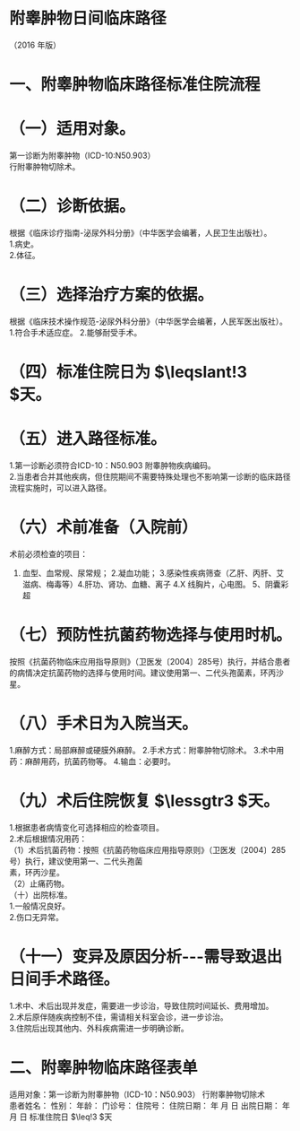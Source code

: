 # 附睾肿物日间临床路径  
（2016 年版）  
# 一、附睾肿物临床路径标准住院流程  
# （一）适用对象。  
第一诊断为附睾肿物（ICD-10:N50.903）  
行附睾肿物切除术。  
# （二）诊断依据。  
根据《临床诊疗指南-泌尿外科分册》（中华医学会编著，人民卫生出版社）。  
1.病史。  
2.体征。  
# （三）选择治疗方案的依据。  
根据《临床技术操作规范-泌尿外科分册》（中华医学会编著，人民军医出版社）。  
1.符合手术适应症。 2.能够耐受手术。  
# （四）标准住院日为 $\leqslant\!3 $天。  
# （五）进入路径标准。  
1.第一诊断必须符合ICD-10：N50.903 附睾肿物疾病编码。  
2.当患者合并其他疾病，但住院期间不需要特殊处理也不影响第一诊断的临床路径流程实施时，可以进入路径。  
# （六）术前准备（入院前）  
术前必须检查的项目：  
1. 血型、血常规、尿常规； 2.凝血功能； 3.感染性疾病筛查（乙肝、丙肝、艾滋病、梅毒等）4.肝功、肾功、血糖、离子 4.X 线胸片，心电图。 5、阴囊彩超  
# （七）预防性抗菌药物选择与使用时机。  
按照《抗菌药物临床应用指导原则》（卫医发〔2004〕285号）执行，并结合患者的病情决定抗菌药物的选择与使用时间。建议使用第一、二代头孢菌素，环丙沙星。  
# （八）手术日为入院当天。  
1.麻醉方式：局部麻醉或硬膜外麻醉。 2.手术方式：附睾肿物切除术。  3.术中用药：麻醉用药，抗菌药物等。 4.输血：必要时。  
# （九）术后住院恢复 $\lessgtr3 $天。  
1.根据患者病情变化可选择相应的检查项目。  
2.术后根据情况用药：  
（1）术后抗菌药物：按照《抗菌药物临床应用指导原则》（卫医发〔2004〕285 号）执行，建议使用第一、二代头孢菌  
素，环丙沙星。  
（2）止痛药物。  
（十）出院标准。  
1.一般情况良好。  
2.伤口无异常。  
# （十一）变异及原因分析---需导致退出日间手术路径。  
1.术中、术后出现并发症，需要进一步诊治，导致住院时间延长、费用增加。  
2.术后原伴随疾病控制不佳，需请相关科室会诊，进一步诊治。  
3.住院后出现其他内、外科疾病需进一步明确诊断。  
# 二、附睾肿物临床路径表单  
适用对象：第一诊断为附睾肿物（ICD-10：N50.903） 行附睾肿物切除术  
患者姓名：               性别：    年龄：      门诊号：        住院号：           住院日期：       年   月   日     出院日期：     年  月  日   标准住院日 $\leq\!3 $天  
